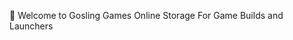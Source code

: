 🐣 Welcome to Gosling Games Online Storage For Game Builds and Launchers

<!---
GoslingGames/GoslingGames is a ✨ special ✨ repository because its `README.md` (this file) appears on your GitHub profile.
You can click the Preview link to take a look at your changes.
--->
